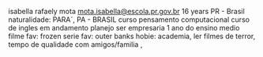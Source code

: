 isabella rafaely mota 
mota.isabella@escola.pr.gov.br
16 years 
PR - Brasil 
naturalidade: PARA´, PA - BRASIL 
curso pensamento computacional 
curso de ingles em andamento 
planejo ser empresaria 
1 ano do ensino medio
filme fav: frozen 
serie fav: outer banks 
hobie: academia, ler filmes de terror, tempo de qualidade com amigos/familia ,

